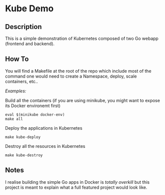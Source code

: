 Kube Demo
=========

Description
-----------

This is a simple demonstration of Kubernetes composed of two Go webapp (frontend
and backend).

How To
------

You will find a Makefile at the root of the repo which include most of the
command one would need to create a Namespace, deploy, scale containers, etc..

*Examples:*

Build all the containers (if you are using minikube, you  might want to expose
its Docker environemt first)
```
eval $(minikube docker-env)
make all
```

Deploy the applications in Kubernetes
```
make kube-deploy
```

Destroy all the resources in Kubernetes
```
make kube-destroy
```

Notes
-----

I realise building the simple Go apps in Docker is _totally overkill_ but this
project is meant to explain what a full featured project would look like.
